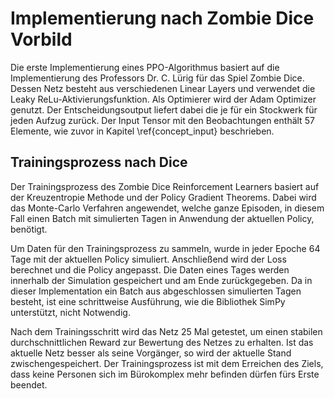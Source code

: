 # Implementierung nach Zombie Dice Vorbild

Die erste Implementierung eines PPO-Algorithmus basiert auf die Implementierung des Professors Dr. C. Lürig für das
Spiel Zombie Dice. Dessen Netz besteht aus verschiedenen Linear Layers und verwendet die Leaky
ReLu-Aktivierungsfunktion. Als Optimierer wird der Adam Optimizer genutzt. Der Entscheidungsoutput liefert dabei die je
für ein Stockwerk für jeden Aufzug zurück. Der Input Tensor mit den Beobachtungen enthält 57 Elemente, wie zuvor in
Kapitel \ref{concept_input} beschrieben.

## Trainingsprozess nach Dice

Der Trainingsprozess des Zombie Dice Reinforcement Learners basiert auf der Kreuzentropie Methode und der Policy
Gradient Theorems. Dabei wird das Monte-Carlo Verfahren angewendet, welche ganze Episoden, in diesem Fall einen Batch
mit simulierten Tagen in Anwendung der aktuellen Policy, benötigt.

Um Daten für den Trainingsprozess zu sammeln, wurde in jeder Epoche 64 Tage mit der aktuellen Policy simuliert.
Anschließend wird der Loss berechnet und die Policy angepasst.
Die Daten eines Tages werden innerhalb der Simulation gespeichert und am Ende zurückgegeben. Da in dieser Implementation
ein Batch aus abgeschlossen simulierten Tagen besteht, ist eine schrittweise Ausführung, wie die Bibliothek SimPy
unterstützt, nicht Notwendig.

Nach dem Trainingsschritt wird das Netz 25 Mal getestet, um einen stabilen durchschnittlichen Reward zur Bewertung des
Netzes zu erhalten. Ist das aktuelle Netz besser als seine Vorgänger, so wird der aktuelle Stand zwischengespeichert.
Der Trainingsprozess ist mit dem Erreichen des Ziels, dass keine Personen sich im Bürokomplex mehr
befinden dürfen fürs Erste beendet.